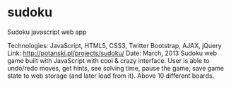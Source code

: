 sudoku
======
Sudoku javascript web app

Technologies: JavaScript, HTML5, CSS3, Twitter Bootstrap, AJAX, jQuery
Link: http://potanski.pl/projects/sudoku/
Date: March, 2013
Sudoku web game built with JavaScript with cool & crazy interface. User is able to undo/redo moves, get
hints, see solving time, pause the game, save game state to web storage (and later load from it). Above 10
different boards.
